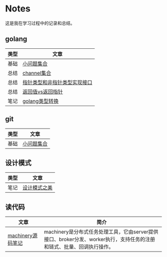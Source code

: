 # Notes
这是我在学习过程中的记录和总结。

## golang
类型 | 文章
---- | ----
基础 | [小问题集合](./golang/%E5%B0%8F%E9%97%AE%E9%A2%98.md)
总结 | [channel集合](./golang/channel.md)
总结 | [指针类型和非指针类型实现接口](/golang/golang%E6%8C%87%E9%92%88%E5%92%8C%E9%9D%9E%E6%8C%87%E9%92%88%E5%AE%9E%E7%8E%B0%E6%8E%A5%E5%8F%A3.md)
总结 | [返回值vs返回指针](./golang/%E8%BF%94%E5%9B%9E%E6%8C%87%E9%92%88vs%E8%BF%94%E5%9B%9E%E5%80%BC.md)
笔记 | [golang类型转换](./golang/golang%E7%B1%BB%E5%9E%8B%E8%BD%AC%E6%8D%A2.md)

## git
类型 | 文章
---- | ----
基础 | [小问题集合](./git/%E5%B0%8F%E9%97%AE%E9%A2%98.md)

## 设计模式
类型 | 文章
---- | ----
笔记 | [设计模式之美](./design_patterns/%E8%AE%BE%E8%AE%A1%E6%A8%A1%E5%BC%8F%E4%B9%8B%E7%BE%8E%E7%AC%94%E8%AE%B0.md)

## 读代码
文章 | 简介
---- | ----
[machinery源码笔记](./read_code/readMachinery.md) | machinery是分布式任务处理工具，它由server提供接口、broker分发、worker执行，支持任务的注册和链式、批量、回调执行操作。